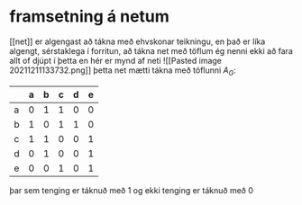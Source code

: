 # framsetning á netum
[[net]] er algengast að tákna með ehvskonar teikningu, en það er líka algengt, sérstaklega í forritun, að tákna net með töflum
ég nenni ekki að fara allt of djúpt í þetta en hér er mynd af neti
![[Pasted image 20211211133732.png]]
þetta net mætti tákna með töflunni $A_G:$

|     | a   | b   | c   | d   | e   |
| --- | --- | --- | --- | --- | --- |
| a   | 0   | 1   | 1   | 0   | 0   |
| b   | 1   | 0   | 1   | 1   | 0   |
| c   | 1   | 1   | 0   | 0   | 1   |
| d   | 0   | 1   | 0   | 0   | 1   |
| e   | 0   | 0   | 1   | 0   | 1   |

þar sem tenging er táknuð með 1 og ekki tenging er táknuð með 0